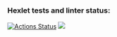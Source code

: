 ### Hexlet tests and linter status:

[![Actions Status](https://github.com/IvanMogilevskiy/frontend-project-lvl1/workflows/hexlet-check/badge.svg)](https://github.com/IvanMogilevskiy/frontend-project-lvl1/actions)
<a href="https://codeclimate.com/github/codeclimate/codeclimate/maintainability"><img src="https://api.codeclimate.com/v1/badges/a99a88d28ad37a79dbf6/maintainability" /></a>
